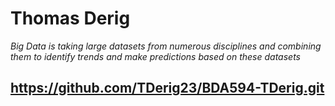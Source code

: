# Thomas Derig
_Big Data is taking large datasets from numerous disciplines and combining them to identify trends and make predictions based on these datasets_

## https://github.com/TDerig23/BDA594-TDerig.git
